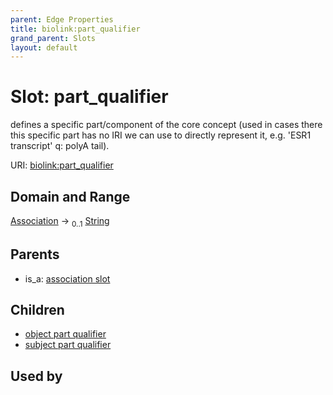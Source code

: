 ```yaml
---
parent: Edge Properties
title: biolink:part_qualifier
grand_parent: Slots
layout: default
---
```


# Slot: part_qualifier


defines a specific part/component of the core concept (used in cases there this specific part has no IRI we can use to directly represent it, e.g. 'ESR1 transcript' q: polyA tail).

URI: [biolink:part_qualifier](https://w3id.org/biolink/vocab/part_qualifier)

## Domain and Range

[Association](Association.md) ->  <sub>0..1</sub> [String](types/String.md)

## Parents

 *  is_a: [association slot](association_slot.md)

## Children

 *  [object part qualifier](object_part_qualifier.md)
 *  [subject part qualifier](subject_part_qualifier.md)

## Used by

